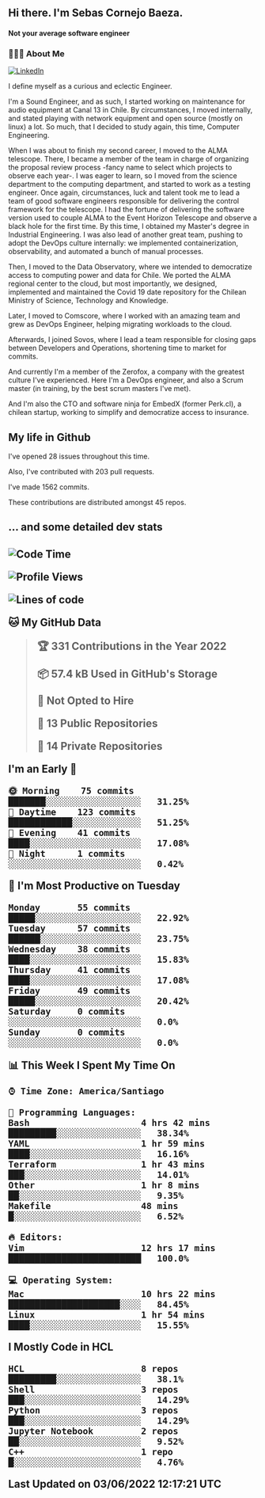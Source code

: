 <h2> Hi there.  I'm Sebas Cornejo Baeza.</h2>
<h4> Not your average software engineer</h4>
<h3> 👨🏻‍💻 About Me </h3>
<a href="http://linkedin.com/in/sebastian-cornejo-baeza/"><img alt="LinkedIn" src="https://img.shields.io/badge/Sebas%20Cornejo%20-informational?style=appveyor&logo=linkedin"></a>


I define myself as a curious and eclectic Engineer.

I'm a Sound Engineer, and as such, I started working on maintenance for audio equipment at Canal 13 in Chile.
By circumstances, I moved internally, and stated playing with network equipment and open source (mostly on linux) 
a lot. So much, that I decided to study again, this time, Computer Engineering.

When I was about to finish my second career, I moved to the ALMA telescope. There, I became a member of the team
in charge of organizing the proposal review process -fancy name to select which projects to observe each year-. 
I was eager to learn, so I moved from the science department to the computing department, and started to work as 
a testing engineer. Once again, circumstances, luck and talent took me to lead a team of good software engineers 
responsible for delivering the control framework for the telescope. I had the fortune of delivering the software
version used to couple ALMA to the Event Horizon Telescope and observe a black hole for the first time.
By this time, I obtained my Master's degree in Industrial Engineering.
I was also lead of another great team, pushing to adopt the DevOps culture internally: we implemented containerization, observability, and automated a bunch of manual processes.

Then, I moved to the Data Observatory, where we intended to democratize access to computing power
and data for Chile. We ported the ALMA regional center to the cloud, but most importantly, we designed, implemented
and maintained the Covid 19 date repository for the Chilean Ministry of Science, Technology and Knowledge.

Later, I moved to Comscore, where I worked with an amazing team and grew as DevOps Engineer, helping migrating workloads to the cloud.

Afterwards, I joined Sovos, where I lead a team responsible for closing gaps between Developers and Operations, shortening time to market for commits.

And currently I'm a member of the Zerofox, a company with the greatest culture I've experienced. Here I'm a DevOps
engineer, and also a Scrum master (in training, by the best scrum masters I've met).
 
And I'm also the CTO and software ninja for EmbedX (former Perk.cl), a chilean startup, working to simplify and democratize access to insurance.

<h2> My life in Github </h2>

I've opened 28 issues throughout this time.

Also, I've contributed with 203 pull requests.

I've made 1562 commits.

These contributions are distributed amongst 45 repos.

<h2>... and some detailed dev stats<h2>

<!--START_SECTION:waka-->
![Code Time](http://img.shields.io/badge/Code%20Time-0%20secs-blue)

![Profile Views](http://img.shields.io/badge/Profile%20Views-15-blue)

![Lines of code](https://img.shields.io/badge/From%20Hello%20World%20I%27ve%20Written-603%20Thousand%20lines%20of%20code-blue)

**🐱 My GitHub Data** 

> 🏆 331 Contributions in the Year 2022
 > 
> 📦 57.4 kB Used in GitHub's Storage 
 > 
> 🚫 Not Opted to Hire
 > 
> 📜 13 Public Repositories 
 > 
> 🔑 14 Private Repositories  
 > 
**I'm an Early 🐤** 

```text
🌞 Morning    75 commits     ███████░░░░░░░░░░░░░░░░░░   31.25% 
🌆 Daytime    123 commits    ████████████░░░░░░░░░░░░░   51.25% 
🌃 Evening    41 commits     ████░░░░░░░░░░░░░░░░░░░░░   17.08% 
🌙 Night      1 commits      ░░░░░░░░░░░░░░░░░░░░░░░░░   0.42%

```
📅 **I'm Most Productive on Tuesday** 

```text
Monday       55 commits     █████░░░░░░░░░░░░░░░░░░░░   22.92% 
Tuesday      57 commits     ██████░░░░░░░░░░░░░░░░░░░   23.75% 
Wednesday    38 commits     ████░░░░░░░░░░░░░░░░░░░░░   15.83% 
Thursday     41 commits     ████░░░░░░░░░░░░░░░░░░░░░   17.08% 
Friday       49 commits     █████░░░░░░░░░░░░░░░░░░░░   20.42% 
Saturday     0 commits      ░░░░░░░░░░░░░░░░░░░░░░░░░   0.0% 
Sunday       0 commits      ░░░░░░░░░░░░░░░░░░░░░░░░░   0.0%

```


📊 **This Week I Spent My Time On** 

```text
⌚︎ Time Zone: America/Santiago

💬 Programming Languages: 
Bash                     4 hrs 42 mins       █████████░░░░░░░░░░░░░░░░   38.34% 
YAML                     1 hr 59 mins        ████░░░░░░░░░░░░░░░░░░░░░   16.16% 
Terraform                1 hr 43 mins        ███░░░░░░░░░░░░░░░░░░░░░░   14.01% 
Other                    1 hr 8 mins         ██░░░░░░░░░░░░░░░░░░░░░░░   9.35% 
Makefile                 48 mins             █░░░░░░░░░░░░░░░░░░░░░░░░   6.52%

🔥 Editors: 
Vim                      12 hrs 17 mins      █████████████████████████   100.0%

💻 Operating System: 
Mac                      10 hrs 22 mins      █████████████████████░░░░   84.45% 
Linux                    1 hr 54 mins        ████░░░░░░░░░░░░░░░░░░░░░   15.55%

```

**I Mostly Code in HCL** 

```text
HCL                      8 repos             █████████░░░░░░░░░░░░░░░░   38.1% 
Shell                    3 repos             ███░░░░░░░░░░░░░░░░░░░░░░   14.29% 
Python                   3 repos             ███░░░░░░░░░░░░░░░░░░░░░░   14.29% 
Jupyter Notebook         2 repos             ██░░░░░░░░░░░░░░░░░░░░░░░   9.52% 
C++                      1 repo              █░░░░░░░░░░░░░░░░░░░░░░░░   4.76%

```



 Last Updated on 03/06/2022 12:17:21 UTC
<!--END_SECTION:waka-->
